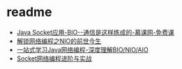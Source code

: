 # readme

* [Java Socket应用-BIO--通信是这样练成的-慕课网-免费课](Java_Socket应用---通信是这样练成的.md)
* [解锁网络编程之NIO的前世今生](解锁网络编程之NIO的前世今生.md)
* [一站式学习Java网络编程-深度理解BIO/NIO/AIO](一站式学习Java网络编程-深度理解BIO-NIO-AIO.md)
* [Socket网络编程进阶与实战](Socket网络编程进阶与实战.md)






































